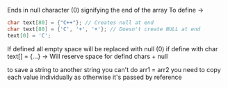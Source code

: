 Ends in null character (0) signifying the end of the array
To define -> 
``` c++
char text[80] = {"C++"}; // Creates null at end
char text[80] = {'C', '+', '+'}; // Doesn't create NULL at end
text[0] = 'C';
```
If defined all empty space will be replaced with null (0)
if define with char text\[] = {...} -> Will reserve space for defind chars + null

to save a string to another string you can't do arr1 = arr2 you need to copy each value individually as otherwise it's passed by reference